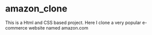 # amazon_clone
This is a Html and CSS based project. Here I clone a very popular e-commerce website named amazon.com
